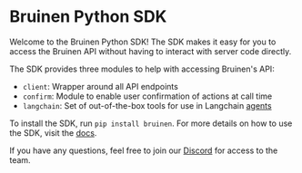 # Bruinen Python SDK

Welcome to the Bruinen Python SDK! The SDK makes it easy for you to access the Bruinen API without having to interact with server code directly. 

The SDK provides three modules to help with accessing Bruinen's API:
- `client`: Wrapper around all API endpoints
- `confirm`: Module to enable user confirmation of actions at call time
- `langchain`: Set of out-of-the-box tools for use in Langchain [agents](https://python.langchain.com/en/latest/modules/agents.html)

To install the SDK, run `pip install bruinen`. For more details on how to use the SDK, visit the [docs](https://docs.bruinen.co).

If you have any questions, feel free to join our [Discord](https://discord.gg/4WwZa9TPgx) for access to the team.